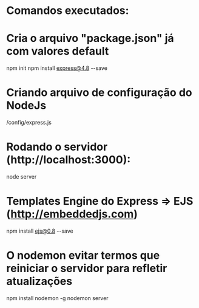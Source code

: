 # Comandos executados:

# Cria o arquivo "package.json" já com valores default
npm init
npm install express@4.8 --save

# Criando arquivo de configuração do NodeJs
/config/express.js


# Rodando o servidor (http://localhost:3000):
node server

# Templates Engine do Express => EJS (http://embeddedjs.com)
npm install ejs@0.8 --save


# O nodemon evitar termos que reiniciar o servidor para refletir atualizações 
npm install nodemon -g
nodemon server






